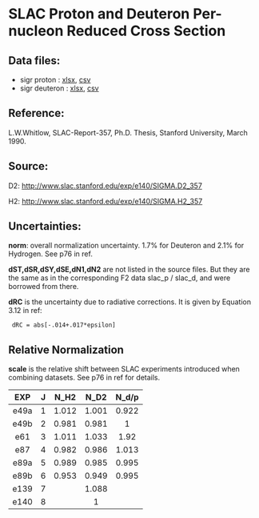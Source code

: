 
# SLAC Proton and Deuteron Per-nucleon Reduced Cross Section

## Data files: 
  * sigr  proton     : [xlsx](../data/JAM/10014.xlsx), [csv](../data/JAM/csv/10014.csv)   
  * sigr  deuteron   : [xlsx](../data/JAM/10015.xlsx), [csv](../data/JAM/csv/10015.csv)   

## Reference:  
L.W.Whitlow, SLAC-Report-357, Ph.D. Thesis, Stanford University, March 1990.

## Source: 
D2: http://www.slac.stanford.edu/exp/e140/SIGMA.D2_357

H2: http://www.slac.stanford.edu/exp/e140/SIGMA.H2_357


## Uncertainties:

**norm**: overall normalization uncertainty. 1.7% for Deuteron and 2.1% for Hydrogen. See p76 in ref.

**dST,dSR,dSY,dSE,dN1,dN2** are not listed in the source files. But they are the same as in the corresponding F2 data slac_p / slac_d, and were borrowed from there.

**dRC** is the uncertainty due to radiative corrections. It is given by Equation 3.12 in ref:                             
                                                                                
     dRC = abs[-.014+.017*epsilon]    

## Relative Normalization

**scale** is the relative shift between SLAC experiments introduced when combining datasets. See p76 in ref for details.

|EXP    |J	 |N_H2  |N_D2 | N_d/p|
|:--:   |:--:|:--:  |:--: |  :--:|
|e49a	|1	 |1.012	|1.001|	0.922|
|e49b	|2	 |0.981	|0.981|	1    |
|e61	|3	 |1.011	|1.033|	1.92 |
|e87	|4	 |0.982	|0.986|	1.013|
|e89a	|5	 |0.989	|0.985|	0.995|
|e89b	|6	 |0.953	|0.949|	0.995|
|e139	|7	 |	    |1.088|	     |
|e140	|8	 |	    |1	  |      |

